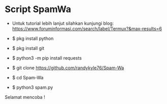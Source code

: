 # Script SpamWa

- Untuk tutorial lebih lanjut silahkan kunjungi blog: https://www.foruminformasi.com/search/label/Termux?&max-results=6

- $ pkg install python
- $ pkg install git
- $ python3 -m pip install requests
- $ git clone https://github.com/randykyle76/Spam-Wa
- $ cd Spam-Wa
- $ python3 spam.py

Selamat mencoba !
